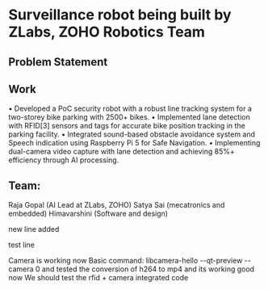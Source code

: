 # Surveillance robot being built by ZLabs, ZOHO Robotics Team

## Problem Statement


## Work

• Developed a PoC security robot with a robust line tracking system for a two-storey bike parking with 2500+ bikes.
• Implemented lane detection with RFID[3] sensors and tags for accurate bike position tracking in the parking facility.
• Integrated sound-based obstacle avoidance system and Speech indication using Raspberry Pi 5 for Safe Navigation.
• Implementing dual-camera video capture with lane detection and achieving 85%+ efficiency through AI processing.

## Team:
Raja Gopal (AI Lead at ZLabs, ZOHO)
Satya Sai (mecatronics and embedded)
Himavarshini (Software and design)

new line added

test line

Camera is working now 
Basic command: libcamera-hello --qt-preview --camera 0
and tested the conversion of h264 to mp4 and its working good now We should test the rfid + camera integrated code 

